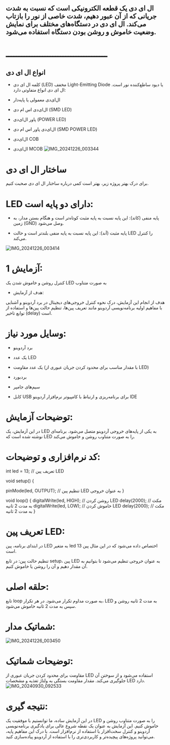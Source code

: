 ## ال ای دی یک قطعه الکترونیکی است که نسبت به شدت جریانی که از آن عبور دهیم، شدت خاصی از نور را بازتاب می‌کند. ال ای دی در دستگاه‌های مختلف برای نمایش وضعیت خاموش و روشن بودن دستگاه استفاده می‌شود.
# ـــــــــــــــــــــــــــــــــــــــ

## انواع ال ای دی
* کلمه ال ای دی (LED) مخفف Light-Emitting Diode یا دیود ساطع‌کننده نور است. ال ای دی انواع متفاوتی دارد:

* ال‌ای‌دی معمولی یا پایه‌دار

* ال‌ای‌دی اس ام دی (SMD LED) 

* پاور ال‌ای‌دی (POWER LED)

* ال‌ای‌دی پاور اس ام دی (SMD POWER LED)

* ال‌ای‌دی COB 

* ال‌ای‌دی MCOB
![IMG_20241226_003344](https://github.com/user-attachments/assets/08b8985b-8972-4735-b7f4-9e1faef1c304)

# ساختار ال ای دی
برای درک بهتر پروژه زیر، بهتر است کمی درباره ساختار ال ای دی صحبت کنیم. 
# LED دارای دو پایه است:

* پایه منفی (کاتد):
این پایه نسبت به پایه مثبت کوتاه‌تر است و هنگام بستن مدار، به زمین (GND) وصل می‌شود.

* پایه مثبت (آند): 
این پایه نسبت به پایه منفی بلندتر است و حالت LED را کنترل می‌کند.

![IMG_20241226_003414](https://github.com/user-attachments/assets/41921872-7cd0-41b3-a1e9-938857b669ee)

# آزمایش 1: 

کنترل روشن و خاموش شدن یک LED به صورت متناوب

* هدف از  آزمایش:

هدف از انجام این آزمایش، درک نحوه کنترل خروجی‌های دیجیتال در برد آردوینو و آشنایی با مفاهیم اولیه برنامه‌نویسی آردوینو مانند تعریف پین‌ها، تنظیم حالت پین‌ها و استفاده از توابع تاخیر (delay) است.

# وسایل مورد نیاز:

* برد آردوینو

* یک عدد LED

* یک عدد مقاومت (با مقدار مناسب برای محدود کردن جریان عبوری از LED)

* بردبورد

* سیم‌های جامپر

* کابل USB برای برنامه‌ریزی و ارتباط با کامپیوتر
نرم‌افزار آردوینو IDE

# توضیحات آزمایش:
در این آزمایش، یک LED به یکی از پایه‌های خروجی آردوینو متصل می‌شود. برنامه‌ای نوشته شده است که LED را به صورت متناوب روشن و خاموش می‌کند.

# کد نرم‌افزاری و توضیحات:

int led = 13; // تعریف پین LED

void setup() {

  pinMode(led, OUTPUT); // تنظیم پین LED به عنوان خروجی
}

void loop() {
  digitalWrite(led, HIGH);  // روشن کردن LED
  delay(2000);               // مکث به مدت 2 ثانیه
  digitalWrite(led, LOW);   // خاموش کردن LED
  delay(2000);               // مکث به مدت 2 ثانیه
}

# تعریف پین LED:

در ابتدای برنامه، پین LED به متغیر led اختصاص داده می‌شود که در این مثال پین 13 است.

تنظیم حالت پین: در تابع setup، پین LED به عنوان خروجی تنظیم می‌شود تا بتوانیم به آن مقدار دهیم و آن را روشن یا خاموش کنیم.

# حلقه اصلی:
تابع loop به صورت مداوم تکرار می‌شود. در هر تکرار، LED به مدت 2 ثانیه روشن و سپس به مدت 2 ثانیه خاموش می‌شود.

# شماتیک مدار:

![IMG_20241226_003450](https://github.com/user-attachments/assets/abfbe77b-34dd-431d-b76a-5ffd3f2ba2e5)

# توضیحات شماتیک:

مقاومت برای محدود کردن جریان عبوری از LED استفاده می‌شود و از سوختن آن جلوگیری می‌کند. مقدار مقاومت بستگی به ولتاژ تغذیه و مشخصات LED دارد.
![IMG_20240930_092533](https://github.com/user-attachments/assets/dcc1765d-27a1-46dd-8b9c-67035a0b8006)



# نتیجه گیری:
در این آزمایش ساده، ما توانستیم با موفقیت یک LED را به صورت متناوب روشن و خاموش کنیم. این آزمایش به عنوان یک نقطه شروع عالی برای یادگیری برنامه‌نویسی آردوینو و کنترل سخت‌افزار با استفاده از نرم‌افزار است. با درک این مفاهیم پایه، می‌توانید پروژه‌های پیچیده‌تر و کاربردی‌تری را با استفاده از آردوینو پیاده‌سازی کنید.
